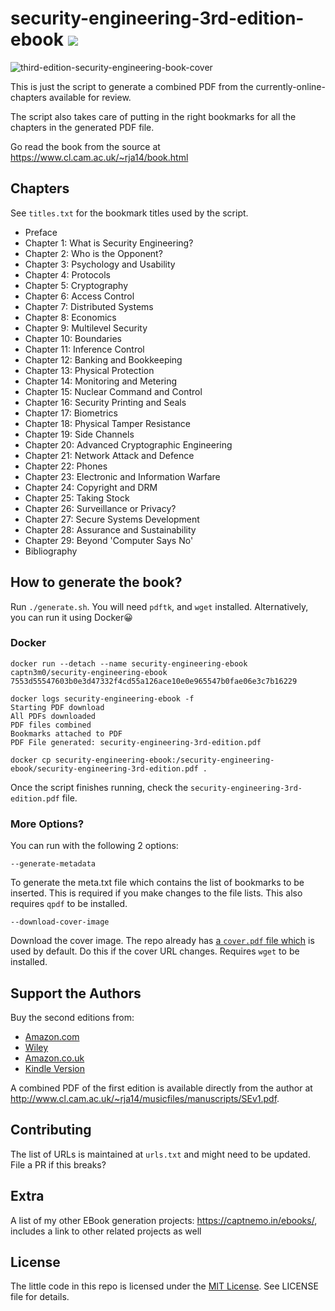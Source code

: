 # security-engineering-3rd-edition-ebook ![](https://img.shields.io/badge/Chapters%20Published-25%2F26-brightgreen)

![third-edition-security-engineering-book-cover](cover-thumb.jpg)

This is just the script to generate a combined PDF from the currently-online-chapters available for review.

The script also takes care of putting in the right bookmarks for all the chapters in the generated PDF file.

Go read the book from the source at <https://www.cl.cam.ac.uk/~rja14/book.html>

## Chapters

See `titles.txt` for the bookmark titles used by the script.

-   Preface
-   Chapter 1: What is Security Engineering?
-   Chapter 2: Who is the Opponent?
-   Chapter 3: Psychology and Usability
-   Chapter 4: Protocols
-   Chapter 5: Cryptography
-   Chapter 6: Access Control
-   Chapter 7: Distributed Systems
-   Chapter 8: Economics
-   Chapter 9: Multilevel Security
-   Chapter 10: Boundaries
-   Chapter 11: Inference Control
-   Chapter 12: Banking and Bookkeeping
-   Chapter 13: Physical Protection
-   Chapter 14: Monitoring and Metering
-   Chapter 15: Nuclear Command and Control
-   Chapter 16: Security Printing and Seals
-   Chapter 17: Biometrics
-   Chapter 18: Physical Tamper Resistance
-   Chapter 19: Side Channels
-   Chapter 20: Advanced Cryptographic Engineering
-   Chapter 21: Network Attack and Defence
-   Chapter 22: Phones
-   Chapter 23: Electronic and Information Warfare
-   Chapter 24: Copyright and DRM
-   Chapter 25: Taking Stock
-   Chapter 26: Surveillance or Privacy?
-   Chapter 27: Secure Systems Development
-   Chapter 28: Assurance and Sustainability
-   Chapter 29: Beyond 'Computer Says No'
-   Bibliography

## How to generate the book?

Run `./generate.sh`. You will need `pdftk`, and `wget` installed. Alternatively, you can run it using Docker:grinning:

### Docker

```
docker run --detach --name security-engineering-ebook captn3m0/security-engineering-ebook
7553d55547603b0e3d47332f4cd55a126ace10e0e965547b0fae06e3c7b16229

docker logs security-engineering-ebook -f
Starting PDF download
All PDFs downloaded
PDF files combined
Bookmarks attached to PDF
PDF File generated: security-engineering-3rd-edition.pdf

docker cp security-engineering-ebook:/security-engineering-ebook/security-engineering-3rd-edition.pdf .
```

Once the script finishes running, check the `security-engineering-3rd-edition.pdf` file.

### More Options?

You can run with the following 2 options:

`--generate-metadata`

To generate the meta.txt file which contains the list of bookmarks to be inserted. This is required if you make changes to the file lists.
This also requires `qpdf` to be installed.

`--download-cover-image`

Download the cover image. The repo already has [a `cover.pdf` file which](https://www.cl.cam.ac.uk/~rja14/Papers/SEv3-cover.pdf) is used by default. Do this if the cover URL changes. Requires `wget` to be installed.

## Support the Authors

Buy the second editions from:

-   [Amazon.com](http://www.amazon.com/exec/obidos/ASIN/0470068523/rossandersshomep)
-   [Wiley](http://he-cda.wiley.com/WileyCDA/HigherEdTitle/productCd-0470068523.html)
-   [Amazon.co.uk](http://www.amazon.co.uk/exec/obidos/ASIN/0470068523/rossandersshomep)
-   [Kindle Version](http://www.amazon.co.uk/gp/product/B004BDOZI0/ref=as_li_tf_tl?ie=UTF8&tag=rossanderssho-21&linkCode=as2&camp=1634&creative=6738&creativeASIN=B004BDOZI0)

A combined PDF of the first edition is available directly from the author at <http://www.cl.cam.ac.uk/~rja14/musicfiles/manuscripts/SEv1.pdf>.

## Contributing

The list of URLs is maintained at `urls.txt` and might need to be updated. File a PR if this breaks?

## Extra

A list of my other EBook generation projects: https://captnemo.in/ebooks/, includes a link to other related projects as well

## License

The little code in this repo is licensed under the [MIT License](https://nemo.mit-license.org/). See LICENSE file for details.
